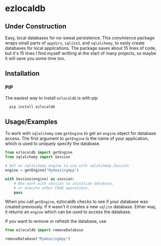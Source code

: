 # ezlocaldb

## Under Construction

Easy, local databases for no-sweat persistence. This convinience package wraps small parts of `appdirs`, `sqlite3`, and `sqlalchemy`, to easly create databases for local applications. The package saves about 15 lines of code, but it's 15 lines I find myself writting at the start of many projects, so maybe it will save you some time too.

## Installation

### PIP
The easiest way to install `ezlocaldb` is with pip

```bash
  pip install ezlocaldb
```

## Usage/Examples

To work with `sqlalchemy` use `getEngine` to get an `engine` object for database access. The first argument to `getEngine` is the name of your application, which is used to uniquely specify the database.

```python
from ezlocaldb import getEngine
from sqlalchemy import Session

# Get an sqlalchemy engine to use with sqlalchemy.Session
engine = getEngine("MyAmazingApp")

with Session(engine) as session:
    # Now work with session to initalize database,
    # or execute other CRUD operations.
    pass
```

When you call `getEngine`, ezlocaldb checks to see if your database was created previously. If it wasn't it creates a new `sqlite` database. Either way, it returns an `engine` which can be used to access the database.

If you want to remove or refresh the database, use

```python
from ezlocaldb import removeDatabase

removeDatabase("MyAmazingApp")
```
